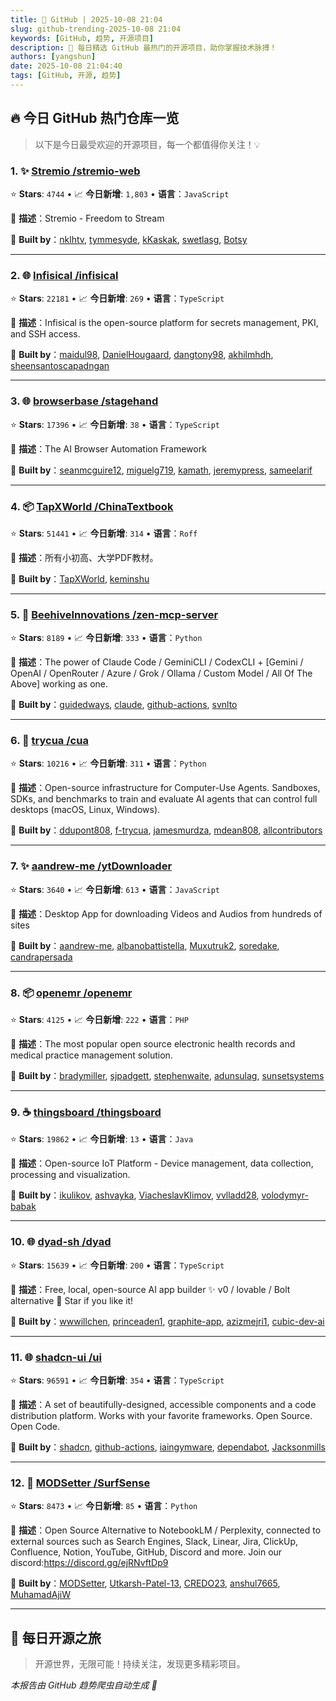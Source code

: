 ```yaml
---
title: 🚀 GitHub | 2025-10-08 21:04
slug: github-trending-2025-10-08 21:04
keywords: [GitHub, 趋势, 开源项目]
description: 🌟 每日精选 GitHub 最热门的开源项目，助你掌握技术脉搏！
authors: [yangshun]
date: 2025-10-08 21:04:40
tags: [GitHub, 开源, 趋势]
---
```


## 🔥 今日 GitHub 热门仓库一览

> 以下是今日最受欢迎的开源项目，每一个都值得你关注！💡

### 1. ✨ [Stremio /stremio-web](https://github.com/Stremio/stremio-web)

⭐ **Stars**: `4744`   •   📈 **今日新增**: `1,803`   •   **语言**：`JavaScript`

📝 **描述**：Stremio - Freedom to Stream

🤝 **Built by**：[nklhtv](https://github.com/nklhtv), [tymmesyde](https://github.com/tymmesyde), [kKaskak](https://github.com/kKaskak), [swetlasg](https://github.com/swetlasg), [Botsy](https://github.com/Botsy)

---

### 2. 🌐 [Infisical /infisical](https://github.com/Infisical/infisical)

⭐ **Stars**: `22181`   •   📈 **今日新增**: `269`   •   **语言**：`TypeScript`

📝 **描述**：Infisical is the open-source platform for secrets management, PKI, and SSH access.

🤝 **Built by**：[maidul98](https://github.com/maidul98), [DanielHougaard](https://github.com/DanielHougaard), [dangtony98](https://github.com/dangtony98), [akhilmhdh](https://github.com/akhilmhdh), [sheensantoscapadngan](https://github.com/sheensantoscapadngan)

---

### 3. 🌐 [browserbase /stagehand](https://github.com/browserbase/stagehand)

⭐ **Stars**: `17396`   •   📈 **今日新增**: `38`   •   **语言**：`TypeScript`

📝 **描述**：The AI Browser Automation Framework

🤝 **Built by**：[seanmcguire12](https://github.com/seanmcguire12), [miguelg719](https://github.com/miguelg719), [kamath](https://github.com/kamath), [jeremypress](https://github.com/jeremypress), [sameelarif](https://github.com/sameelarif)

---

### 4. 📦 [TapXWorld /ChinaTextbook](https://github.com/TapXWorld/ChinaTextbook)

⭐ **Stars**: `51441`   •   📈 **今日新增**: `314`   •   **语言**：`Roff`

📝 **描述**：所有小初高、大学PDF教材。

🤝 **Built by**：[TapXWorld](https://github.com/TapXWorld), [keminshu](https://github.com/keminshu)

---

### 5. 🐍 [BeehiveInnovations /zen-mcp-server](https://github.com/BeehiveInnovations/zen-mcp-server)

⭐ **Stars**: `8189`   •   📈 **今日新增**: `333`   •   **语言**：`Python`

📝 **描述**：The power of Claude Code / GeminiCLI / CodexCLI + [Gemini / OpenAI / OpenRouter / Azure / Grok / Ollama / Custom Model / All Of The Above] working as one.

🤝 **Built by**：[guidedways](https://github.com/guidedways), [claude](https://github.com/claude), [github-actions](https://github.com/github-actions), [svnlto](https://github.com/svnlto)

---

### 6. 🐍 [trycua /cua](https://github.com/trycua/cua)

⭐ **Stars**: `10216`   •   📈 **今日新增**: `311`   •   **语言**：`Python`

📝 **描述**：Open-source infrastructure for Computer-Use Agents. Sandboxes, SDKs, and benchmarks to train and evaluate AI agents that can control full desktops (macOS, Linux, Windows).

🤝 **Built by**：[ddupont808](https://github.com/ddupont808), [f-trycua](https://github.com/f-trycua), [jamesmurdza](https://github.com/jamesmurdza), [mdean808](https://github.com/mdean808), [allcontributors](https://github.com/allcontributors)

---

### 7. ✨ [aandrew-me /ytDownloader](https://github.com/aandrew-me/ytDownloader)

⭐ **Stars**: `3640`   •   📈 **今日新增**: `613`   •   **语言**：`JavaScript`

📝 **描述**：Desktop App for downloading Videos and Audios from hundreds of sites

🤝 **Built by**：[aandrew-me](https://github.com/aandrew-me), [albanobattistella](https://github.com/albanobattistella), [Muxutruk2](https://github.com/Muxutruk2), [soredake](https://github.com/soredake), [candrapersada](https://github.com/candrapersada)

---

### 8. 📦 [openemr /openemr](https://github.com/openemr/openemr)

⭐ **Stars**: `4125`   •   📈 **今日新增**: `222`   •   **语言**：`PHP`

📝 **描述**：The most popular open source electronic health records and medical practice management solution.

🤝 **Built by**：[bradymiller](https://github.com/bradymiller), [sjpadgett](https://github.com/sjpadgett), [stephenwaite](https://github.com/stephenwaite), [adunsulag](https://github.com/adunsulag), [sunsetsystems](https://github.com/sunsetsystems)

---

### 9. ☕ [thingsboard /thingsboard](https://github.com/thingsboard/thingsboard)

⭐ **Stars**: `19862`   •   📈 **今日新增**: `13`   •   **语言**：`Java`

📝 **描述**：Open-source IoT Platform - Device management, data collection, processing and visualization.

🤝 **Built by**：[ikulikov](https://github.com/ikulikov), [ashvayka](https://github.com/ashvayka), [ViacheslavKlimov](https://github.com/ViacheslavKlimov), [vvlladd28](https://github.com/vvlladd28), [volodymyr-babak](https://github.com/volodymyr-babak)

---

### 10. 🌐 [dyad-sh /dyad](https://github.com/dyad-sh/dyad)

⭐ **Stars**: `15639`   •   📈 **今日新增**: `200`   •   **语言**：`TypeScript`

📝 **描述**：Free, local, open-source AI app builder ✨ v0 / lovable / Bolt alternative 🌟 Star if you like it!

🤝 **Built by**：[wwwillchen](https://github.com/wwwillchen), [princeaden1](https://github.com/princeaden1), [graphite-app](https://github.com/graphite-app), [azizmejri1](https://github.com/azizmejri1), [cubic-dev-ai](https://github.com/cubic-dev-ai)

---

### 11. 🌐 [shadcn-ui /ui](https://github.com/shadcn-ui/ui)

⭐ **Stars**: `96591`   •   📈 **今日新增**: `354`   •   **语言**：`TypeScript`

📝 **描述**：A set of beautifully-designed, accessible components and a code distribution platform. Works with your favorite frameworks. Open Source. Open Code.

🤝 **Built by**：[shadcn](https://github.com/shadcn), [github-actions](https://github.com/github-actions), [iaingymware](https://github.com/iaingymware), [dependabot](https://github.com/dependabot), [Jacksonmills](https://github.com/Jacksonmills)

---

### 12. 🐍 [MODSetter /SurfSense](https://github.com/MODSetter/SurfSense)

⭐ **Stars**: `8473`   •   📈 **今日新增**: `85`   •   **语言**：`Python`

📝 **描述**：Open Source Alternative to NotebookLM / Perplexity, connected to external sources such as Search Engines, Slack, Linear, Jira, ClickUp, Confluence, Notion, YouTube, GitHub, Discord and more. Join our discord:https://discord.gg/ejRNvftDp9

🤝 **Built by**：[MODSetter](https://github.com/MODSetter), [Utkarsh-Patel-13](https://github.com/Utkarsh-Patel-13), [CREDO23](https://github.com/CREDO23), [anshul7665](https://github.com/anshul7665), [MuhamadAjiW](https://github.com/MuhamadAjiW)

---

## 🌈 每日开源之旅

> 开源世界，无限可能！持续关注，发现更多精彩项目。

*本报告由 GitHub 趋势爬虫自动生成 🤖*
